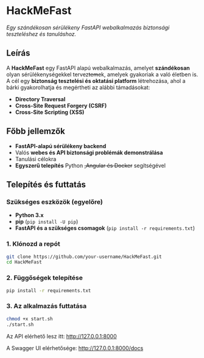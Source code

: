# HackMeFast
*Egy szándékosan sérülékeny FastAPI webalkalmazás biztonsági teszteléshez és tanuláshoz.*

##  Leírás  
A **HackMeFast** egy FastAPI alapú webalkalmazás, amelyet **szándékosan** olyan sérülékenységekkel tervez~~tem~~ek, amelyek gyakoriak a való életben is. A cél egy **biztonság tesztelési és oktatási platform** létrehozása, ahol a bárki gyakorolhatja és megértheti az alábbi támadásokat:  

- **Directory Traversal**
- **Cross-Site Request Forgery (CSRF)**
- **Cross-Site Scripting (XSS)**

## Főbb jellemzők  
-  **FastAPI-alapú sérülékeny backend**  
-  Valós **webes és API biztonsági problémák demonstrálása**  
-  Tanulási célokra 
-  **Egyszerű telepítés** Python ~~,Angular és Docker~~ segítségével  

## Telepítés és futtatás  
### Szükséges eszközök (egyelőre)
- **Python 3.x**  
- **pip** (`pip install -U pip`)  
- **FastAPI és a szükséges csomagok** (`pip install -r requirements.txt`)  

### **1. Klónozd a repót**  
```bash
git clone https://github.com/your-username/HackMeFast.git 
cd HackMeFast
```

### **2. Függőségek telepítése**
```bash
pip install -r requirements.txt
```
### **3. Az alkalmazás futtatása**
```bash
chmod +x start.sh
./start.sh
```
Az API elérhető lesz itt: http://127.0.0.1:8000

A Swagger UI elérhetősége: http://127.0.0.1:8000/docs